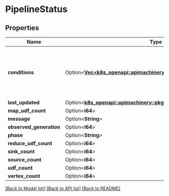 # PipelineStatus

## Properties

Name | Type | Description | Notes
------------ | ------------- | ------------- | -------------
**conditions** | Option<[**Vec<k8s_openapi::apimachinery::pkg::apis::meta::v1::Condition>**](k8s_openapi::apimachinery::pkg::apis::meta::v1::Condition.md)> | Conditions are the latest available observations of a resource's current state. | [optional]
**last_updated** | Option<[**k8s_openapi::apimachinery::pkg::apis::meta::v1::Time**](k8s_openapi::apimachinery::pkg::apis::meta::v1::Time.md)> |  | [optional]
**map_udf_count** | Option<**i64**> |  | [optional]
**message** | Option<**String**> |  | [optional]
**observed_generation** | Option<**i64**> |  | [optional]
**phase** | Option<**String**> |  | [optional]
**reduce_udf_count** | Option<**i64**> |  | [optional]
**sink_count** | Option<**i64**> |  | [optional]
**source_count** | Option<**i64**> |  | [optional]
**udf_count** | Option<**i64**> |  | [optional]
**vertex_count** | Option<**i64**> |  | [optional]

[[Back to Model list]](../README.md#documentation-for-models) [[Back to API list]](../README.md#documentation-for-api-endpoints) [[Back to README]](../README.md)



